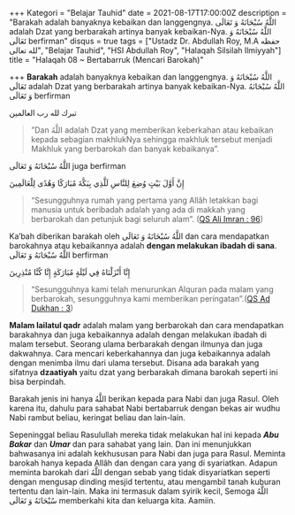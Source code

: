 +++
Kategori = "Belajar Tauhid"
date = 2021-08-17T17:00:00Z
description = "Barakah adalah banyaknya kebaikan dan langgengnya. اللَّهُ سُبْحَانَهُ وَ تَعَالَى adalah Dzat yang berbarakah artinya banyak kebaikan-Nya. اللَّهُ سُبْحَانَهُ وَ تَعَالَى berfirman"
disqus = true
tags = ["Ustadz Dr. Abdullah Roy, M.A حفظه لله تعالى", "Belajar Tauhid", "HSI Abdullah Roy", "Halaqah Silsilah Ilmiyyah"]
title = "Halaqah 08 ~ Bertabarruk (Mencari Barokah)"

+++
**Barakah** adalah banyaknya kebaikan dan langgengnya. اللَّهُ سُبْحَانَهُ وَ تَعَالَى adalah Dzat yang berbarakah artinya banyak kebaikan-Nya. اللَّهُ سُبْحَانَهُ وَ تَعَالَى berfirman

تبرك لله رب العالمين

> ”Dan اللَّهُ adalah Dzat yang memberikan keberkahan atau kebaikan kepada sebagian makhlukNya sehingga makhluk tersebut menjadi Makhluk yang berbarokah dan banyak kebaikanya”. 

اللَّهُ سُبْحَانَهُ وَ تَعَالَى juga berfirman

إِنَّ أَوَّلَ بَيْتٍ وُضِعَ لِلنَّاسِ لَلَّذِي بِبَكَّةَ مُبَارَكًا وَهُدًى لِلْعَالَمِينَ

> “Sesungguhnya rumah yang pertama yang Allâh letakkan bagi manusia untuk beribadah adalah yang ada di makkah yang berbarokah dan petunjuk bagi seluruh alam”. ([QS Ali Imran : 96](https://quran.com/3:96?font=v1&translations=33 "QS Ali Imran : 96"))

Ka’bah diberikan barakah oleh اللَّهُ سُبْحَانَهُ وَ تَعَالَى dan cara mendapatkan barokahnya atau kebaikannya adalah **dengan melakukan ibadah di sana**. اللَّهُ سُبْحَانَهُ وَ تَعَالَى berfirman

إِنَّا أَنْزَلْنَاهُ فِي لَيْلَةٍ مُبَارَكَةٍ إِنَّا كُنَّا مُنْذِرِينَ

> “Sesungguhnya kami telah menurunkan Alquran pada malam yang berbarokah, sesungguhnya kami memberikan peringatan”.([QS Ad Dukhan : 3](https://quran.com/44:3?font=v1&translations=33 "QS Ad Dukhan : 3"))

**Malam lailatul qadr** adalah malam yang berbarokah dan cara mendapatkan barakahnya dan juga kebaikannya adalah dengan melakukan ibadah di malam tersebut. Seorang ulama berbarakah dengan ilmunya dan juga dakwahnya. Cara mencari keberkahannya dan juga kebaikannya adalah dengan menimba ilmu dari ulama tersebut. Disana ada barakah yang sifatnya **dzaatiyah** yaitu dzat yang berbarakah dimana barokah seperti ini bisa berpindah.

Barakah jenis ini hanya اللَّهُ berikan kepada para Nabi dan juga Rasul. Oleh karena itu, dahulu para sahabat Nabi bertabarruk dengan bekas air wudhu Nabi rambut beliau, keringat beliau dan lain-lain.

Sepeninggal beliau Rasulullah mereka tidak melakukan hal ini kepada **_Abu Bakar_** dan **_Umar_** dan para sahabat yang lain. Dan ini menunjukkan bahwasanya ini adalah kekhususan para Nabi dan juga para Rasul. Meminta barokah hanya kepada Allâh dan dengan cara yang di syariatkan. Adapun meminta barokah dari اللَّهُ dengan sebab yang tidak disyariatkan seperti dengan mengusap dinding mesjid tertentu, atau mengambil tanah kuburan tertentu dan lain-lain. Maka ini termasuk dalam syirik kecil, Semoga اللَّهُ سُبْحَانَهُ وَ تَعَالَى memberkahi kita dan keluarga kita. Aamiin.